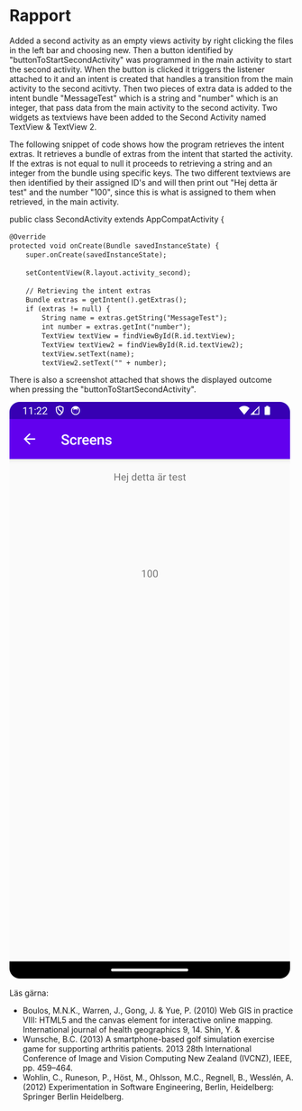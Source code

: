 
# Rapport

Added a second activity as an empty views activity by right clicking the files in the left bar and choosing new. Then a button identified by 
"buttonToStartSecondActivity" was programmed in the main activity to start the second activity. When the button is clicked it triggers the
listener attached to it and an intent is created that handles a transition from the main activity to the  second acitivty. Then two pieces of extra data is added to the intent bundle
"MessageTest" which is a string and "number" which is an integer, that pass data from the main activity to the second activity. Two widgets as textviews have been added
to the Second Activity named TextView & TextView 2. 

The following snippet of code shows how the program retrieves the intent extras. It retrieves a bundle of extras from the intent that started the activity.
If the extras is not equal to null it proceeds to retrieving a string and an integer from the bundle using specific keys. The two different textviews are then identified
by their assigned ID's and will then print out "Hej detta är test" and the number "100", since this is what is assigned to them when retrieved, in the main activity.


public class SecondActivity extends AppCompatActivity {

    @Override
    protected void onCreate(Bundle savedInstanceState) {
        super.onCreate(savedInstanceState);

        setContentView(R.layout.activity_second);

        // Retrieving the intent extras
        Bundle extras = getIntent().getExtras();
        if (extras != null) {
            String name = extras.getString("MessageTest");
            int number = extras.getInt("number");
            TextView textView = findViewById(R.id.textView);
            TextView textView2 = findViewById(R.id.textView2);
            textView.setText(name);
            textView2.setText("" + number);

There is also a screenshot attached that shows the displayed outcome when pressing the "buttonToStartSecondActivity".



![](Screenshot_Screens2.png)


Läs gärna:

- Boulos, M.N.K., Warren, J., Gong, J. & Yue, P. (2010) Web GIS in practice VIII: HTML5 and the canvas element for interactive online mapping. International journal of health geographics 9, 14. Shin, Y. &
- Wunsche, B.C. (2013) A smartphone-based golf simulation exercise game for supporting arthritis patients. 2013 28th International Conference of Image and Vision Computing New Zealand (IVCNZ), IEEE, pp. 459–464.
- Wohlin, C., Runeson, P., Höst, M., Ohlsson, M.C., Regnell, B., Wesslén, A. (2012) Experimentation in Software Engineering, Berlin, Heidelberg: Springer Berlin Heidelberg.
